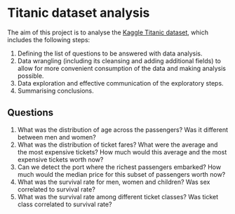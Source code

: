# Titanic dataset analysis 

The aim of this project is to analyse the [Kaggle Titanic dataset](https://www.kaggle.com/c/titanic/data), which includes the following steps: 

1. Defining the list of questions to be answered with data analysis.
2. Data wrangling (including its cleansing and adding additional fields) to allow for more convenient consumption of the data and making analysis possible.
3. Data exploration and effective communication of the exploratory steps.
4. Summarising conclusions.

## Questions
1. What was the distribution of age across the passengers? Was it different between men and women?
2. What was the distribution of ticket fares? What were the average and the most expensive tickets? How much would this average and the most expensive tickets worth now?
3. Can we detect the port where the richest passengers embarked? How much would the median price for this subset of passengers worth now?
4. What was the survival rate for men, women and children? Was sex correlated to survival rate?
5. What was the survival rate among different ticket classes? Was ticket class correlated to survival rate?
